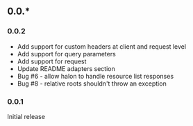 ## 0.0.*

### 0.0.2
 * Add support for custom headers at client and request level
 * Add support for query parameters
 * Add support for request
 * Update README adapters section
 * Bug #6 - allow halon to handle resource list responses
 * Bug #8 - relative roots shouldn't throw an exception

### 0.0.1
Initial release